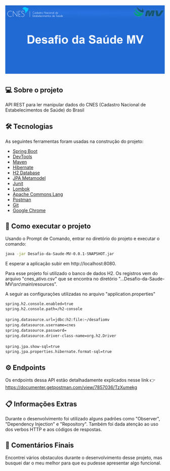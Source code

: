<h1 align="center">
    <img alt="Desafio da Saúde MV" title="#Desafio da Saúde MV" src="banner.png" />
</h1>

## 💻 Sobre o projeto
API REST para ler manipular dados do CNES (Cadastro Nacional de Estabelecimentos de Saúde) do Brasil

## 🛠 Tecnologias

As seguintes ferramentas foram usadas na construção do projeto:

- <a href="https://spring.io/projects/spring-boot">Spring Boot</a>
- <a href="https://docs.spring.io/spring-boot/docs/current/reference/html/using-spring-boot.html#using-boot-devtools">DevTools</a>
- <a href="https://maven.apache.org">Maven</a>
- <a href="https://hibernate.org">Hibernate</a>
- <a href="https://www.h2database.com/html/main.html">H2 Database</a>
- <a href="https://docs.jboss.org/hibernate/orm/5.4/topical/html_single/metamodelgen/MetamodelGenerator.html">JPA Metamodel</a>
- <a href="https://junit.org/junit5/">Junit</a>
- <a href="https://projectlombok.org/">Lombok</a>
- <a href="https://commons.apache.org/proper/commons-lang/">Apache Commons Lang</a>
- <a href="https://www.postman.com">Postman</a>
- <a href="https://git-scm.com">Git</a>
- <a href="https://www.google.com/intl/pt-BR/chrome/">Google Chrome</a>


## 🚀 Como executar o projeto

Usando o Prompt de Comando, entrar no diretório do projeto e executar o comando:

```bash
java -jar Desafio-da-Saude-MV-0.0.1-SNAPSHOT.jar
```
E esperar a aplicação subir em http://localhost:8080.

Para esse projeto foi utilizado o banco de dados H2. Os registros vem do arquivo "cnes_ativo.csv"
que se encontra no diretório "...Desafio-da-Saude-MV\src\main\resources".

A seguir as configurações utilizadas no arquivo "application.properties"
```bash
spring.h2.console.enabled=true
spring.h2.console.path=/h2-console

spring.datasource.url=jdbc:h2:file:~/desafiomv
spring.datasource.username=cnes
spring.datasource.password=
spring.datasource.driver-class-name=org.h2.Driver

spring.jpa.show-sql=true
spring.jpa.properties.hibernate.format-sql=true
```

## ⚙️ Endpoints

Os endpoints dessa API estão detalhadamente explicados nesse link :point_right: https://documenter.getpostman.com/view/7857036/TzXumekg

## 📋 Informações Extras

Durante o desenvolvimento foi utilizado alguns padrões como "Observer", "Dependency Injection" e "Repository". 
Também foi dada atenção ao uso dos verbos HTTP e aos códigos de respostas.

## 🎁 Comentários Finais

Encontrei vários obstaculos durante o desenvolvimento desse projeto, mas busquei dar o meu melhor para que eu pudesse apresentar
algo funcional.